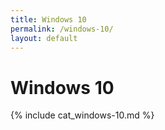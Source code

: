 ```yaml
---
title: Windows 10
permalink: /windows-10/
layout: default
---
```


# Windows 10

{% include cat_windows-10.md %}
